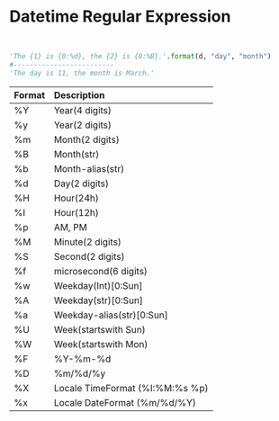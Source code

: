 # Datetime Regular Expression

```python


'The {1} is {0:%d}, the {2} is {0:%B}.'.format(d, "day", "month")
#-------------------------
'The day is 11, the month is March.'
```

|Format|Description|
|:-----|:----------|
| %Y | Year(4 digits) |
| %y | Year(2 digits) |
| %m | Month(2 digits) |
| %B | Month(str) |
| %b | Month-alias(str) |
| %d | Day(2 digits) |
| %H | Hour(24h) |
| %I | Hour(12h) |
| %p | AM, PM |
| %M | Minute(2 digits) |
| %S | Second(2 digits) |
| %f | microsecond(6 digits) |
| %w | Weekday(Int)[0:Sun] |
| %A | Weekday(str)[0:Sun] |
| %a | Weekday-alias(str)[0:Sun] |
| %U | Week(startswith Sun) |
| %W | Week(startswith Mon) |
| %F | %Y-%m-%d |
| %D | %m/%d/%y |
| %X | Locale TimeFormat (%I:%M:%s %p) |
| %x | Locale DateFormat (%m/%d/%Y) |



